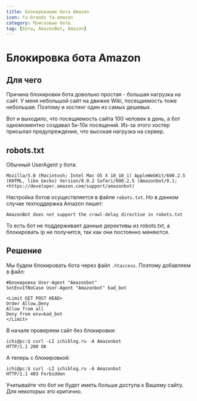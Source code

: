 ```yaml
---
title: Блокирование бота Amazon
icon: fa-brands fa-amazon
category: Поисковые боты
tag: [боты, AmazonBot, Amazon]
---
```


# Блокировка бота Amazon

## Для чего

Причина блокировки бота довольно простая - большая нагрузка на сайт. У меня небольшой сайт на движке Wiki, посещаемость тоже небольшая. Поэтому и хостинг один из самых дешевых.

Вот и выходило, что посещяемость сайта 100 человек в день, а бот одномоментно создавал 5к-10к посещений. Из-за этого хостер присылал предупреждение, что высокая нагрузка на сервер.

## robots.txt

Обычный UserAgent у бота:

`Mozilla/5.0 (Macintosh; Intel Mac OS X 10_10_1) AppleWebKit/600.2.5 (KHTML, like Gecko) Version/8.0.2 Safari/600.2.5 (Amazonbot/0.1; +https://developer.amazon.com/support/amazonbot)`

Настройка ботов осуществляется в файле `robots.txt`. Но в данном случае техподдержка Amazon пишет:

    AmazonBot does not support the crawl-delay directive in robots.txt

То есть бот не поддерживает данные дерективы из robots.txt, а блокировать ip не получится, так как они постоянно меняются.

## Решение

Мы будем блокировать бота через файл `.htaccess`. Поэтому добавляем в файл:

```apacheconf
#Блокировка User-Agent "Amazonbot"
SetEnvIfNoCase User-Agent "Amazonbot" bad_bot

<Limit GET POST HEAD> 
Order Allow,Deny 
Allow from all
Deny from env=bad_bot
</Limit>
```

В начале проверяем сайт без блокировки:

```shell
ichi@pc:$ curl -LI ichiblog.ru -A Amazonbot
HTTP/1.1 200 OK
```

А теперь с блокировкой:

```shell
ichi@pc:$ curl -LI ichiblog.ru -A Amazonbot
HTTP/1.1 403 Forbidden
```

Учитывайте что бот не будет иметь больше доступа к Вашему сайту. Для некоторых это критично.
